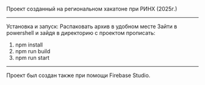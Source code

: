 Проект созданный на региональном хакатоне при РИНХ (2025г.)
________________________________________________________________________________
Установка и запуск:
Распаковать архив в удобном месте
Зайти в powershell и зайдя в директорию с проектом прописать:
1) npm install
2) npm run build
3) npm run start
________________________________________________________________________________
Проект был создан также при помощи Firebase Studio.
